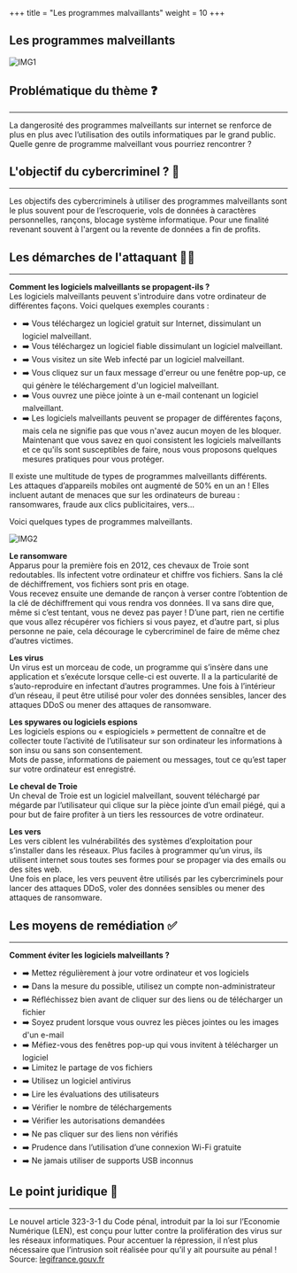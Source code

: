 +++
title = "Les programmes malvaillants"
weight = 10
+++

## Les programmes malveillants
![IMG1](https://cybersafe-dls.fr/t5-img/theme5-img1.png)


## Problématique du thème ❓
---
La dangerosité des programmes malveillants sur internet se renforce de plus en plus avec l’utilisation des outils informatiques par le grand public.
Quelle genre de programme malveillant vous pourriez rencontrer ? 


## L'objectif du cybercriminel ? 🎯
---

Les objectifs des cybercriminels à utiliser des programmes malveillants sont le plus souvent pour de l’escroquerie, vols de données à caractères personnelles, rançons, blocage système informatique. Pour une finalité revenant souvent à l'argent ou la revente de données a fin de profits.


## Les démarches de l'attaquant 👨‍💻
---

**Comment les logiciels malveillants se propagent-ils ?**  
Les logiciels malveillants peuvent s'introduire dans votre ordinateur de différentes façons. Voici quelques exemples courants :  
- ➡️ Vous téléchargez un logiciel gratuit sur Internet, dissimulant un logiciel malveillant.
- ➡️ Vous téléchargez un logiciel fiable dissimulant un logiciel malveillant.
- ➡️ Vous visitez un site Web infecté par un logiciel malveillant.
- ➡️ Vous cliquez sur un faux message d'erreur ou une fenêtre pop-up, ce qui génère le téléchargement d'un logiciel malveillant.
- ➡️ Vous ouvrez une pièce jointe à un e-mail contenant un logiciel malveillant.
- ➡️ Les logiciels malveillants peuvent se propager de différentes façons, mais cela ne signifie pas que vous n'avez aucun moyen de les bloquer. Maintenant que vous savez en quoi consistent les logiciels malveillants et ce qu'ils sont susceptibles de faire, nous vous proposons quelques mesures pratiques pour vous protéger.

Il existe une multitude de types de programmes malveillants différents.  
Les attaques d’appareils mobiles ont augmenté de 50% en un an ! Elles incluent autant de menaces que sur les ordinateurs de bureau : ransomwares, fraude aux clics publicitaires, vers…

Voici quelques types de programmes malveillants.

![IMG2](https://cybersafe-dls.fr/t5-img/theme5-img2.png)

**Le ransomware**  
Apparus pour la première fois en 2012, ces chevaux de Troie sont redoutables. Ils infectent votre ordinateur et chiffre vos fichiers. Sans la clé de déchiffrement, vos fichiers sont pris en otage.  
Vous recevez ensuite une demande de rançon à verser contre l’obtention de la clé de déchiffrement qui vous rendra vos données. Il va sans dire que, même si c’est tentant, vous ne devez pas payer ! D’une part, rien ne certifie que vous allez récupérer vos fichiers si vous payez, et d’autre part, si plus personne ne paie, cela décourage le cybercriminel de faire de même chez d’autres victimes.  

**Les virus**  
Un virus est un morceau de code, un programme qui s’insère dans une application et s’exécute lorsque celle-ci est ouverte. Il a la particularité de s’auto-reproduire en infectant d’autres programmes. Une fois à l’intérieur d’un réseau, il peut être utilisé pour voler des données sensibles, lancer des attaques DDoS ou mener des attaques de ransomware.

**Les spywares ou logiciels espions**  
Les logiciels espions ou « espiogiciels » permettent de connaître et de collecter toute l’activité de l’utilisateur sur son ordinateur les informations à son insu ou sans son consentement.  
Mots de passe, informations de paiement ou messages, tout ce qu’est taper sur votre ordinateur est enregistré.  

**Le cheval de Troie**  
Un cheval de Troie est un logiciel malveillant, souvent téléchargé par mégarde par l’utilisateur qui clique sur la pièce jointe d’un email piégé, qui a pour but de faire profiter à un tiers les ressources de votre ordinateur.  

**Les vers**  
Les vers ciblent les vulnérabilités des systèmes d’exploitation pour s’installer dans les réseaux. Plus faciles à programmer qu’un virus, ils utilisent internet sous toutes ses formes pour se propager via des emails ou des sites web.  
Une fois en place, les vers peuvent être utilisés par les cybercriminels pour lancer des attaques DDoS, voler des données sensibles ou mener des attaques de ransomware.  


## Les moyens de remédiation ✅
---

**Comment éviter les logiciels malveillants ?**  
- ➡️ Mettez régulièrement à jour votre ordinateur et vos logiciels
- ➡️ Dans la mesure du possible, utilisez un compte non-administrateur
- ➡️ Réfléchissez bien avant de cliquer sur des liens ou de télécharger un fichier
- ➡️ Soyez prudent lorsque vous ouvrez les pièces jointes ou les images d'un e-mail
- ➡️ Méfiez-vous des fenêtres pop-up qui vous invitent à télécharger un logiciel
- ➡️ Limitez le partage de vos fichiers
- ➡️ Utilisez un logiciel antivirus
- ➡️ Lire les évaluations des utilisateurs
- ➡️ Vérifier le nombre de téléchargements
- ➡️ Vérifier les autorisations demandées
- ➡️ Ne pas cliquer sur des liens non vérifiés
- ➡️ Prudence dans l’utilisation d’une connexion Wi-Fi gratuite
- ➡️ Ne jamais utiliser de supports USB inconnus


## Le point juridique 📘
---

Le nouvel article 323-3-1 du Code pénal, introduit par la loi sur l’Economie Numérique (LEN), est conçu pour lutter contre la prolifération des virus sur les réseaux informatiques. Pour accentuer la répression, il n’est plus nécessaire que l’intrusion soit réalisée pour qu’il y ait poursuite au pénal !  
Source: [legifrance.gouv.fr](https://www.legifrance.gouv.fr/codes/article_lc/LEGIARTI000028345220)
